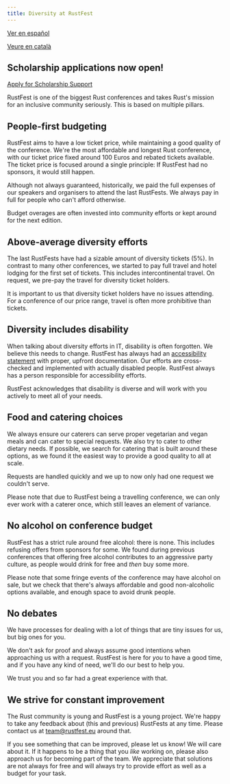 ```yaml
---
title: Diversity at RustFest
---
```


[Ver en español](/info/diversity/es/)

[Veure en català](/info/diversity/ca/)

## Scholarship applications now open!
<a class="button primary" href="/scholarships/">Apply for Scholarship Support</a>

RustFest is one of the biggest Rust conferences and takes Rust's mission for an inclusive community seriously. This is based on multiple pillars.

## People-first budgeting

RustFest aims to have a low ticket price, while maintaining a good quality of the conference. We're the most affordable and longest Rust conference, with our ticket price fixed around 100 Euros and rebated tickets available. The ticket price is focused around a single principle: If RustFest had no sponsors, it would still happen.

Although not always guaranteed, historically, we paid the full expenses of our speakers and organisers to attend the last RustFests. We always pay in full for people who can't afford otherwise.

Budget overages are often invested into community efforts or kept around for the next edition.

## Above-average diversity efforts

The last RustFests have had a sizable amount of diversity tickets (5%). In contrast to many other conferences, we started to pay full travel and hotel lodging for the first set of tickets. This includes intercontinental travel. On request, we pre-pay the travel for diversity ticket holders.

It is important to us that diversity ticket holders have no issues attending. For a conference of our price range, travel is often more prohibitive than tickets.

## Diversity includes disability

When talking about diversity efforts in IT, disability is often forgotten. We believe this needs to change. RustFest has always had an [accessibility statement](/accessibility/) with proper, upfront documentation. Our efforts are cross-checked and implemented with actually disabled people. RustFest always has a person responsible for accessibility efforts.

RustFest acknowledges that disability is diverse and will work with you actively to meet all of your needs. 

## Food and catering choices

We always ensure our caterers can serve proper vegetarian and vegan meals and can cater to special requests. We also try to cater to other dietary needs. If possible, we search for catering that is built around these options, as we found it the easiest way to provide a good quality to all at scale.

Requests are handled quickly and we up to now only had one request we couldn't serve.

Please note that due to RustFest being a travelling conference, we can only ever work with a caterer once, which still leaves an element of variance.

## No alcohol on conference budget

RustFest has a strict rule around free alcohol: there is none. This includes refusing offers from sponsors for some. We found during previous conferences that offering free alcohol contributes to an aggressive party culture, as people would drink for free and _then_ buy some more.

Please note that some fringe events of the conference may have alcohol on sale, but we check that there's always affordable and good non-alcoholic options available, and enough space to avoid drunk people.

## No debates

We have processes for dealing with a lot of things that are tiny issues for us, but big ones for you.

We don't ask for proof and always assume good intentions when approaching us with a request. RustFest is here for _you_ to have a good time, and if you have any kind of need, we'll do our best to help you.

We trust you and so far had a great experience with that.

## We strive for constant improvement

The Rust community is young and RustFest is a young project. We're happy to take any feedback about (this and previous) RustFests at any time. Please contact us at [team@rustfest.eu](mailto:team@rustfest.eu) around that.

If you see something that can be improved, please let us know! We will care about it. If it happens to be a thing that you _like_ working on, please also approach us for becoming part of the team. We appreciate that solutions are not always for free and will always try to provide effort as well as a budget for your task.
